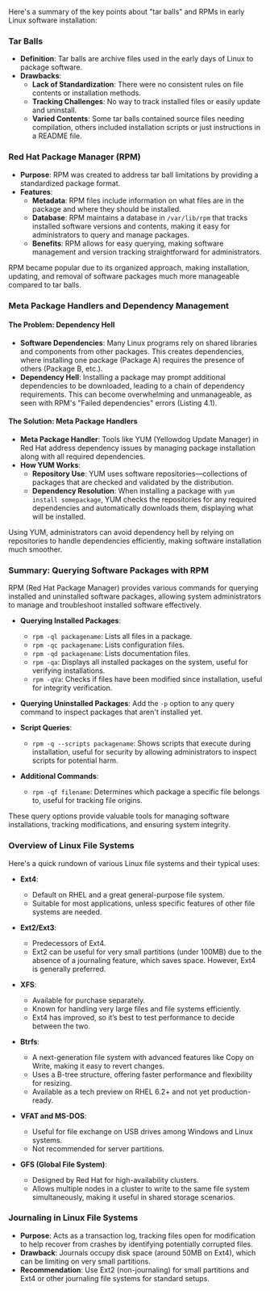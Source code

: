 Here's a summary of the key points about "tar balls" and RPMs in early Linux software installation:

### Tar Balls
- **Definition**: Tar balls are archive files used in the early days of Linux to package software.
- **Drawbacks**:
  - **Lack of Standardization**: There were no consistent rules on file contents or installation methods.
  - **Tracking Challenges**: No way to track installed files or easily update and uninstall.
  - **Varied Contents**: Some tar balls contained source files needing compilation, others included installation scripts or just instructions in a README file.
  
### Red Hat Package Manager (RPM)
- **Purpose**: RPM was created to address tar ball limitations by providing a standardized package format.
- **Features**:
  - **Metadata**: RPM files include information on what files are in the package and where they should be installed.
  - **Database**: RPM maintains a database in `/var/lib/rpm` that tracks installed software versions and contents, making it easy for administrators to query and manage packages.
  - **Benefits**: RPM allows for easy querying, making software management and version tracking straightforward for administrators.

RPM became popular due to its organized approach, making installation, updating, and removal of software packages much more manageable compared to tar balls.



### Meta Package Handlers and Dependency Management

#### The Problem: Dependency Hell
- **Software Dependencies**: Many Linux programs rely on shared libraries and components from other packages. This creates dependencies, where installing one package (Package A) requires the presence of others (Package B, etc.).
- **Dependency Hell**: Installing a package may prompt additional dependencies to be downloaded, leading to a chain of dependency requirements. This can become overwhelming and unmanageable, as seen with RPM's "Failed dependencies" errors (Listing 4.1).

#### The Solution: Meta Package Handlers
- **Meta Package Handler**: Tools like YUM (Yellowdog Update Manager) in Red Hat address dependency issues by managing package installation along with all required dependencies.
- **How YUM Works**:
  - **Repository Use**: YUM uses software repositories—collections of packages that are checked and validated by the distribution.
  - **Dependency Resolution**: When installing a package with `yum install somepackage`, YUM checks the repositories for any required dependencies and automatically downloads them, displaying what will be installed.
  
Using YUM, administrators can avoid dependency hell by relying on repositories to handle dependencies efficiently, making software installation much smoother.



### Summary: Querying Software Packages with RPM

RPM (Red Hat Package Manager) provides various commands for querying installed and uninstalled software packages, allowing system administrators to manage and troubleshoot installed software effectively.

- **Querying Installed Packages**: 
  - `rpm -ql packagename`: Lists all files in a package.
  - `rpm -qc packagename`: Lists configuration files.
  - `rpm -qd packagename`: Lists documentation files.
  - `rpm -qa`: Displays all installed packages on the system, useful for verifying installations.
  - `rpm -qVa`: Checks if files have been modified since installation, useful for integrity verification.
  
- **Querying Uninstalled Packages**: Add the `-p` option to any query command to inspect packages that aren't installed yet.

- **Script Queries**: 
  - `rpm -q --scripts packagename`: Shows scripts that execute during installation, useful for security by allowing administrators to inspect scripts for potential harm.
  
- **Additional Commands**:
  - `rpm -qf filename`: Determines which package a specific file belongs to, useful for tracking file origins.

These query options provide valuable tools for managing software installations, tracking modifications, and ensuring system integrity.


### Overview of Linux File Systems

Here's a quick rundown of various Linux file systems and their typical uses:

- **Ext4**: 
  - Default on RHEL and a great general-purpose file system.
  - Suitable for most applications, unless specific features of other file systems are needed.

- **Ext2/Ext3**: 
  - Predecessors of Ext4. 
  - Ext2 can be useful for very small partitions (under 100MB) due to the absence of a journaling feature, which saves space. However, Ext4 is generally preferred.

- **XFS**: 
  - Available for purchase separately.
  - Known for handling very large files and file systems efficiently. 
  - Ext4 has improved, so it’s best to test performance to decide between the two.

- **Btrfs**: 
  - A next-generation file system with advanced features like Copy on Write, making it easy to revert changes. 
  - Uses a B-tree structure, offering faster performance and flexibility for resizing.
  - Available as a tech preview on RHEL 6.2+ and not yet production-ready.

- **VFAT and MS-DOS**: 
  - Useful for file exchange on USB drives among Windows and Linux systems.
  - Not recommended for server partitions.

- **GFS (Global File System)**: 
  - Designed by Red Hat for high-availability clusters.
  - Allows multiple nodes in a cluster to write to the same file system simultaneously, making it useful in shared storage scenarios.

### Journaling in Linux File Systems

- **Purpose**: Acts as a transaction log, tracking files open for modification to help recover from crashes by identifying potentially corrupted files.
- **Drawback**: Journals occupy disk space (around 50MB on Ext4), which can be limiting on very small partitions.
- **Recommendation**: Use Ext2 (non-journaling) for small partitions and Ext4 or other journaling file systems for standard setups.